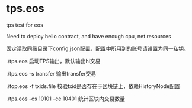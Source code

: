 # tps.eos
tps test for eos


Need to deploy hello contract, and have enough cpu, net resources

固定读取同级目录下config.json配置，配置中所用到的账号请设置为同一私钥。

./tps.eos 启动TPS输出，默认输出hi交易

./tps.eos -s transfer 输出transfer交易

./top.eos -f txids.file  校验txid是否存在于区块链上，依赖HistoryNode配置


 ./tps.eos -cs 10101 -ce  10401  统计区块内交易数量